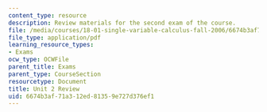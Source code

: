 ```yaml
---
content_type: resource
description: Review materials for the second exam of the course.
file: /media/courses/18-01-single-variable-calculus-fall-2006/6674b3af71a312ed81359e727d376ef1_exam2review.pdf
file_type: application/pdf
learning_resource_types:
- Exams
ocw_type: OCWFile
parent_title: Exams
parent_type: CourseSection
resourcetype: Document
title: Unit 2 Review
uid: 6674b3af-71a3-12ed-8135-9e727d376ef1
---
```

